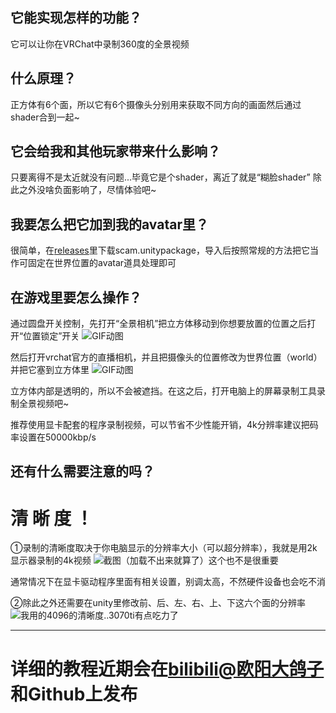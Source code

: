 ## 它能实现怎样的功能？
它可以让你在VRChat中录制360度的全景视频
 
## 什么原理？
正方体有6个面，所以它有6个摄像头分别用来获取不同方向的画面然后通过shader合到一起~
 
## 它会给我和其他玩家带来什么影响？
只要离得不是太近就没有问题...毕竟它是个shader，离近了就是“糊脸shader”
除此之外没啥负面影响了，尽情体验吧~

## 我要怎么把它加到我的avatar里？
很简单，在[releases](https://github.com/tianrui233/VRChatSphereCam/releases)里下载scam.unitypackage，导入后按照常规的方法把它当作可固定在世界位置的avatar道具处理即可
 
## 在游戏里要怎么操作？
通过圆盘开关控制，先打开“全景相机”把立方体移动到你想要放置的位置之后打开“位置锁定”开关
![GIF动图](https://user-images.githubusercontent.com/37788769/162582757-9f89afaf-72f7-4e92-96bb-81104072732e.gif)

然后打开vrchat官方的直播相机，并且把摄像头的位置修改为世界位置（world）
并把它塞到立方体里
![GIF动图](https://user-images.githubusercontent.com/37788769/162582699-d842f321-41c4-4fee-b2a4-fa6f4e63095b.gif)

立方体内部是透明的，所以不会被遮挡。在这之后，打开电脑上的屏幕录制工具录制全景视频吧~
 
推荐使用显卡配套的程序录制视频，可以节省不少性能开销，4k分辨率建议把码率设置在50000kbp/s
## 还有什么需要注意的吗？
# 清 晰 度 ！
①录制的清晰度取决于你电脑显示的分辨率大小（可以超分辨率），我就是用2k显示器录制的4k视频
![截图（加载不出来就算了）这个也不是很重要](https://img.gejiba.com/images/ac40e42b63a9eff422cea9cbccd6d7ad.png)

通常情况下在显卡驱动程序里面有相关设置，别调太高，不然硬件设备也会吃不消

②除此之外还需要在unity里修改前、后、左、右、上、下这六个面的分辨率
![我用的4096的清晰度..3070ti有点吃力了](https://s1.ax1x.com/2022/04/10/LFwD6P.png)


****
# 详细的教程近期会在[bilibili@欧阳大鸽子](https://space.bilibili.com/338134956)和Github上发布
